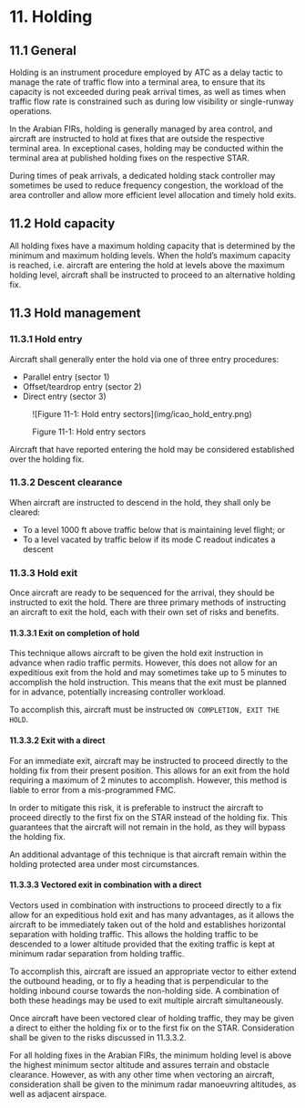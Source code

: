 # 11. Holding
## 11.1 General
Holding is an instrument procedure employed by ATC as a delay tactic to manage the rate of traffic flow into a terminal area, to ensure that its capacity is not exceeded during peak arrival times, as well as times when traffic flow rate is constrained such as during low visibility or single-runway operations.

In the Arabian FIRs, holding is generally managed by area control, and aircraft are instructed to hold at fixes that are outside the respective terminal area. In exceptional cases, holding may be conducted within the terminal area at published holding fixes on the respective STAR.

During times of peak arrivals, a dedicated holding stack controller may sometimes be used to reduce frequency congestion, the workload of the area controller and allow more efficient level allocation and timely hold exits.

## 11.2 Hold capacity
All holding fixes have a maximum holding capacity that is determined by the minimum and maximum holding levels. When the hold’s maximum capacity is reached, i.e. aircraft are entering the hold at levels above the maximum holding level, aircraft shall be instructed to proceed to an alternative holding fix.

## 11.3 Hold management
### 11.3.1 Hold entry
Aircraft shall generally enter the hold via one of three entry procedures:

- Parallel entry (sector 1)
- Offset/teardrop entry (sector 2)
- Direct entry (sector 3)

<figure markdown>
![Figure 11-1: Hold entry sectors](img/icao_hold_entry.png)
</figure>
<figure markdown>
  <figcaption>Figure 11-1: Hold entry sectors</figcaption>
</figure>

Aircraft that have reported entering the hold may be considered established over the holding fix.

### 11.3.2 Descent clearance
When aircraft are instructed to descend in the hold, they shall only be cleared:

- To a level 1000 ft above traffic below that is maintaining level flight; or
- To a level vacated by traffic below if its mode C readout indicates a descent

### 11.3.3 Hold exit
Once aircraft are ready to be sequenced for the arrival, they should be instructed to exit the hold. There are three primary methods of instructing an aircraft to exit the hold, each with their own set of risks and benefits.

#### 11.3.3.1 Exit on completion of hold
This technique allows aircraft to be given the hold exit instruction in advance when radio traffic permits. However, this does not allow for an expeditious exit from the hold and may sometimes take up to 5 minutes to accomplish the hold instruction. This means that the exit must be planned for in advance, potentially increasing controller workload.

To accomplish this, aircraft must be instructed `ON COMPLETION, EXIT THE HOLD`.

#### 11.3.3.2 Exit with a direct
For an immediate exit, aircraft may be instructed to proceed directly to the holding fix from their present position. This allows for an exit from the hold requiring a maximum of 2 minutes to accomplish. However, this method is liable to error from a mis-programmed FMC.

In order to mitigate this risk, it is preferable to instruct the aircraft to proceed directly to the first fix on the STAR instead of the holding fix. This guarantees that the aircraft will not remain in the hold, as they will bypass the holding fix.

An additional advantage of this technique is that aircraft remain within the holding protected area under most circumstances.

#### 11.3.3.3 Vectored exit in combination with a direct
Vectors used in combination with instructions to proceed directly to a fix allow for an expeditious hold exit and has many advantages, as it allows the aircraft to be immediately taken out of the hold and establishes horizontal separation with holding traffic. This allows the holding traffic to be descended to a lower altitude provided that the exiting traffic is kept at minimum radar separation from holding traffic.

To accomplish this, aircraft are issued an appropriate vector to either extend the outbound heading, or to fly a heading that is perpendicular to the holding inbound course towards the non-holding side. A combination of both these headings may be used to exit multiple aircraft simultaneously.

Once aircraft have been vectored clear of holding traffic, they may be given a direct to either the holding fix or to the first fix on the STAR. Consideration shall be given to the risks discussed in 11.3.3.2.

For all holding fixes in the Arabian FIRs, the minimum holding level is above the highest minimum sector altitude and assures terrain and obstacle clearance. However, as with any other time when vectoring an aircraft, consideration shall be given to the minimum radar manoeuvring altitudes, as well as adjacent airspace.